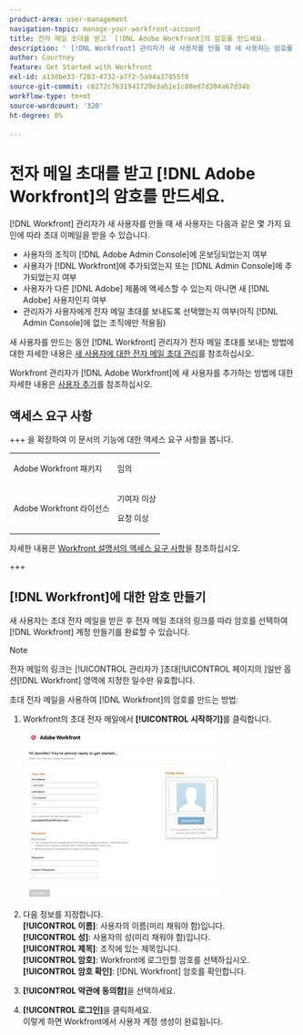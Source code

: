 ```yaml
---
product-area: user-management
navigation-topic: manage-your-workfront-account
title: 전자 메일 초대를 받고  [!DNL Adobe Workfront]의 암호를 만드세요.
description: ' [!DNL Workfront] 관리자가 새 사용자를 만들 때 새 사용자는 암호를 만들도록 초대하는 초대 이메일을 받을 수 있습니다.'
author: Courtney
feature: Get Started with Workfront
exl-id: a13dbe33-f283-4732-a7f2-5a94a37855f0
source-git-commit: c6272c7631941720e3ab1e1c80ed7d304a67d34b
workflow-type: tm+mt
source-wordcount: '320'
ht-degree: 0%

---
```


# 전자 메일 초대를 받고 [!DNL Adobe Workfront]의 암호를 만드세요.

[!DNL Workfront] 관리자가 새 사용자를 만들 때 새 사용자는 다음과 같은 몇 가지 요인에 따라 초대 이메일을 받을 수 있습니다.

* 사용자의 조직이 [!DNL Adobe Admin Console]에 온보딩되었는지 여부
* 사용자가 [!DNL Workfront]에 추가되었는지 또는 [!DNL Admin Console]에 추가되었는지 여부
* 사용자가 다른 [!DNL Adobe] 제품에 액세스할 수 있는지 아니면 새 [!DNL Adobe] 사용자인지 여부
* 관리자가 사용자에게 전자 메일 초대를 보내도록 선택했는지 여부(아직 [!DNL Admin Console]에 없는 조직에만 적용됨)

새 사용자를 만드는 동안 [!DNL Workfront] 관리자가 전자 메일 초대를 보내는 방법에 대한 자세한 내용은 [새 사용자에 대한 전자 메일 초대 관리](../../../administration-and-setup/manage-workfront/emails/manage-email-invitations.md)를 참조하십시오.

Workfront 관리자가 [!DNL Adobe Workfront]에 새 사용자를 추가하는 방법에 대한 자세한 내용은 [사용자 추가](../../../administration-and-setup/add-users/create-and-manage-users/add-users.md)를 참조하십시오.

## 액세스 요구 사항

+++ 을 확장하여 이 문서의 기능에 대한 액세스 요구 사항을 봅니다.

<table style="table-layout:auto"> 
 <col> 
 </col>
 <tbody> 
  <tr> 
   <td>Adobe Workfront 패키지</td> 
   <td> <p>임의</p> </td> 
  </tr> 
  <tr> 
   <td>Adobe Workfront 라이선스</td> 
   <td> 
   <p>기여자 이상</p>
   <p>요청 이상</p> </td> 
  </tr> 
 </tbody> 
</table>

자세한 내용은 [Workfront 설명서의 액세스 요구 사항](/help/quicksilver/administration-and-setup/add-users/access-levels-and-object-permissions/access-level-requirements-in-documentation.md)을 참조하십시오.

+++

## [!DNL Workfront]에 대한 암호 만들기

새 사용자는 초대 전자 메일을 받은 후 전자 메일 초대의 링크를 따라 암호를 선택하여 [!DNL Workfront] 계정 만들기를 완료할 수 있습니다.

>[!NOTE]
>
>전자 메일의 링크는 [!UICONTROL  관리자가 ]초대[!UICONTROL  페이지의 ]일반 옵션[!DNL Workfront] 영역에 지정한 일수만 유효합니다.

초대 전자 메일을 사용하여 [!DNL Workfront]의 암호를 만드는 방법:

1. Workfront의 초대 전자 메일에서 **[!UICONTROL 시작하기]**&#x200B;를 클릭합니다.

   ![전자 메일 초대의 새 사용자 화면](assets/new-user-screen-from-invitation-adobe-350x292.png)

1. 다음 정보를 지정합니다.\
   **[!UICONTROL 이름]**: 사용자의 이름(미리 채워야 함)입니다.\
   **[!UICONTROL 성]**: 사용자의 성(미리 채워야 함)입니다.\
   **[!UICONTROL 제목]**: 조직에 있는 제목입니다.\
   **[!UICONTROL 암호]**: Workfront에 로그인할 암호를 선택하십시오.\
   **[!UICONTROL 암호 확인]**: [!DNL Workfront] 암호를 확인합니다.

1. **[!UICONTROL 약관에 동의함]**&#x200B;을 선택하세요.
1. **[!UICONTROL 로그인]**&#x200B;을 클릭하세요.\
   이렇게 하면 Workfront에서 사용자 계정 생성이 완료됩니다.
